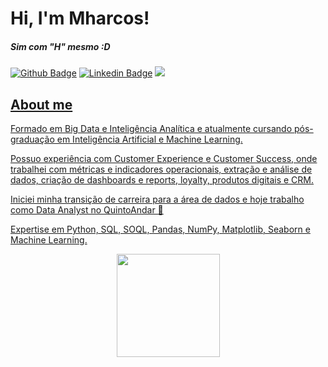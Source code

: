 # Hi, I'm Mharcos! 
##### Sim com "H" mesmo :D

[![Github Badge](https://img.shields.io/badge/-Github-000?style=flat-square&logo=Github&logoColor=white&link=https://github.com/fagnerpsantos)](https://github.com/mharcoshungria)
[![Linkedin Badge](https://img.shields.io/badge/-LinkedIn-blue?style=flat-square&logo=Linkedin&logoColor=white&link=https://www.linkedin.com/in/mharcoshungria/)](https://www.linkedin.com/in/mharcoshungria/)
<a href="mailto:hungria.mharcos@gmail.com?subject=Olá%20?" alt="Gmail">
<img src="https://img.shields.io/badge/-Gmail-FF0000?style=flat-square&labelColor=FF0000&logo=gmail&logoColor=white&link=LINK-DO-SEU-EMAIL" /></a>
<a href="https://api.whatsapp.com/send?phone=5511978372869&text=Ol%C3%A1" alt="WhatsApp">
  
## About me

Formado em Big Data e Inteligência Analítica e atualmente cursando pós-graduação em Inteligência Artificial e Machine Learning. 

Possuo experiência com Customer Experience e Customer Success, onde trabalhei com métricas e indicadores operacionais, extração e análise de dados, criação de dashboards e reports, loyalty, produtos digitais e CRM. 

Iniciei minha transição de carreira para a área de dados e hoje trabalho como Data Analyst no QuintoAndar 💙

Expertise em Python, SQL, SOQL, Pandas, NumPy, Matplotlib, Seaborn e Machine Learning.
  
  <p align="center">
  <a href="https://github.com/anuraghazra/github-readme-stats">
    <img
      align="center"
      height="165"
      src="https://github-readme-stats.vercel.app/api?username=mharcoshungria&count_private=true&show_icons=true&custom_title=Github%20Status&hide=issues&theme=radical"
    />
  </a>
</p>
